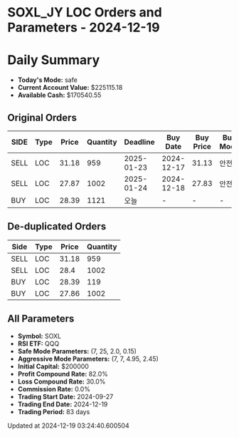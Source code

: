 # SOXL_JY LOC Orders and Parameters - 2024-12-19

# Daily Summary

- **Today's Mode:** safe
- **Current Account Value:** $225115.18
- **Available Cash:** $170540.55

## Original Orders

| SIDE | Type | Price | Quantity | Deadline | Buy Date | Buy Price | Buy Mode |
|------|------|-------|----------|----------|----------|-----------|----------|
| SELL | LOC | 31.18 | 959 | 2025-01-23 | 2024-12-17 | 31.13 | 안전 |
| SELL | LOC | 27.87 | 1002 | 2025-01-24 | 2024-12-18 | 27.83 | 안전 |
| BUY | LOC | 28.39 | 1121 | 오늘 | - | - | - |

## De-duplicated Orders

| Side | Type | Price | Quantity |
|------|------|-------|----------|
| SELL | LOC | 31.18 | 959 |
| SELL | LOC | 28.4 | 1002 |
| BUY | LOC | 28.39 | 119 |
| BUY | LOC | 27.86 | 1002 |

## All Parameters

- **Symbol:** SOXL
- **RSI ETF:** QQQ
- **Safe Mode Parameters:** (7, 25, 2.0, 0.15)
- **Aggressive Mode Parameters:** (7, 7, 4.95, 2.45)
- **Initial Capital:** $200000
- **Profit Compound Rate:** 82.0%
- **Loss Compound Rate:** 30.0%
- **Commission Rate:** 0.0%
- **Trading Start Date:** 2024-09-27
- **Trading End Date:** 2024-12-19
- **Trading Period:** 83 days

Updated at 2024-12-19 03:24:40.600504

